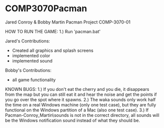 # COMP3070Pacman
Jared Conroy & Bobby Martin
Pacman Project
COMP-3070-01

HOW TO RUN THE GAME:
1.) Run 'pacman.bat'

Jared's Contributions:
- Created all graphics and splash screens
- implemented color
- implemented sound

Bobby's Contributions:
- all game functionality

KNOWN BUGS:
1.) If you don't eat the cherry and you die, it disappears from the map but you can still
    eat it and hear the noise and get the points if you go over the spot where it spawns.
2.) The waka sounds only work half the time on a real Windows machine (only one test case),
    but they are fully functional on the Windows partition of a Mac (also one test case).
3.) If Pacman-Conroy_Martin\sounds is not in the correct directory, all sounds will be the
    Windows notification sound instead of what they should be.